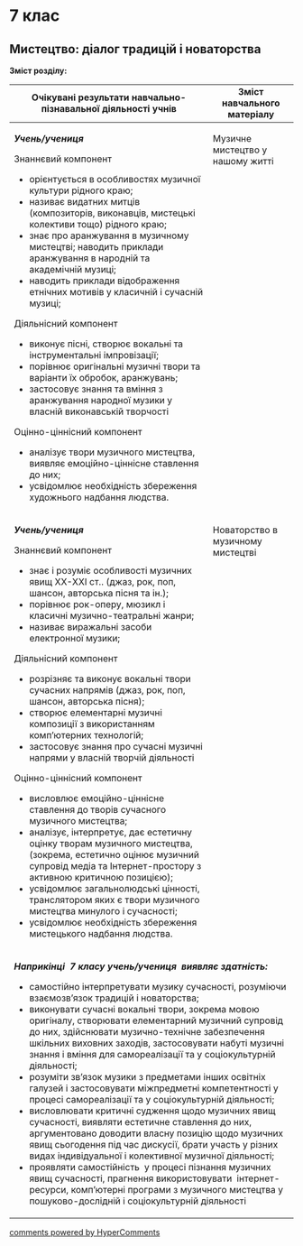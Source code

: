 <div id="hypercomments_widget" class="js-hypercomments-widget invisible"></div>

# 7 клас

## Мистецтво: діалог традицій і новаторства

<b>Зміст розділу:</b><br>

<table>
  <tr>
    <td width="70%" align="center"><b>Очікувані результати навчально-пізнавальної діяльності учнів</b></td>
    <td width="30%" align="center"><b>Зміст навчального матеріалу</b></td>
  </tr>
<tbody>
  <tr>
<td width="70%" style="vertical-align:top !important;">
<p><strong><em>Учень/</em></strong><strong><em>учениця</em></strong></p>
<p>Знаннєвий компонент</p>
<ul>
<li>орієнтується в особливостях музичної культури рідного краю;</li>
<li>називає видатних митців (композиторів, виконавців, мистецькі колективи тощо) рідного краю;</li>
<li>знає про аранжування в музичному мистецтві; наводить приклади аранжування в народній та академічній музиці;</li>
<li>наводить приклади відображення етнічних мотивів у класичній і сучасній музиці;</li>
</ul>
<p>Діяльнісний компонент</p>
<ul>
<li>виконує пісні, створює вокальні та інструментальні імпровізації;</li>
<li>порівнює оригінальні музичні твори та варіанти їх обробок, аранжувань;</li>
<li>застосовує знання та вміння з аранжування народної музики у власній виконавській творчості</li>
</ul>
<p>Оцінно-ціннісний компонент</p>
<ul>
<li>аналізує твори музичного мистецтва, виявляє емоційно-ціннісне ставлення до них;</li>
<li>усвідомлює необхідність збереження художнього надбання людства.</li>
</ul>
</td>
<td width="30%" style="vertical-align:top !important;">
<p>Музичне мистецтво у нашому житті</p>
</td>
  </tr>
  <tr>
<td width="70%" style="vertical-align:top !important;">
<p><strong><em>Учень/</em></strong><strong><em>учениця</em></strong></p>
<p>Знаннєвий компонент</p>
<ul>
<li>знає і розуміє особливості музичних явищ ХХ-ХХІ ст.. (джаз, рок, поп, шансон, авторська пісня та ін.);</li>
<li>порівнює рок-оперу, мюзикл і класичні музично-театральні жанри;</li>
<li>називає виражальні засоби електронної музики;</li>
</ul>
<p>Діяльнісний компонент</p>
<ul>
<li>розрізняє та виконує вокальні твори сучасних напрямів (джаз, рок, поп, шансон, авторська пісня);</li>
<li>створює елементарні музичні композиції з використанням комп&rsquo;ютерних технологій;</li>
<li>застосовує знання про сучасні музичні напрями у власній творчій діяльності</li>
</ul>
<p>Оцінно-ціннісний компонент</p>
<ul>
<li>висловлює емоційно-ціннісне ставлення до творів сучасного музичного мистецтва;</li>
<li>аналізує, інтерпретує, дає естетичну оцінку творам музичного мистецтва, (зокрема, естетично оцінює музичний супровід медіа та Інтернет-простору з активною критичною позицією);</li>
<li>усвідомлює загальнолюдські цінності, транслятором яких є твори музичного мистецтва минулого і сучасності;</li>
<li>усвідомлює необхідність збереження мистецького надбання людства.&nbsp;</li>
</ul>
</td>
<td width="30%" style="vertical-align:top !important;">
<p>Новаторство в музичному  мистецтві</p>
</td>
  </tr>
    <tr>
<td colspan="2" style="vertical-align:top !important;">
<p><strong><em>Наприкінці&nbsp; 7 класу </em></strong><strong><em>учень/</em></strong><strong><em>учениця</em></strong> <strong><em>&nbsp;виявляє здатність:</em></strong></p>
<ul>
<li>самостійно інтерпретувати музику сучасності, розуміючи взаємозв&rsquo;язок традицій і новаторства;</li>
<li>виконувати сучасні вокальні твори, зокрема мовою оригіналу, створювати елементарний музичний супровід до них, здійснювати музично-технічне забезпечення шкільних виховних заходів, застосовувати набуті музичні знання і вміння для самореалізації та у соціокультурній діяльності;</li>
<li>розуміти зв&rsquo;язок музики з предметами інших освітніх галузей і застосовувати міжпредметні компетентності у процесі самореалізації та у соціокультурній діяльності;</li>
<li>висловлювати критичні судження щодо музичних явищ сучасності, виявляти естетичне ставлення до них, аргументовано доводити власну позицію щодо музичних явищ сьогодення під час дискусії, брати участь у різних видах індивідуальної і колективної музичної діяльності;</li>
<li>проявляти самостійність&nbsp; у процесі пізнання музичних явищ сучасності, прагнення використовувати&nbsp; інтернет-ресурси, комп&rsquo;ютерні програми з музичного мистецтва у пошуково-дослідній і соціокультурній діяльності&nbsp;</li>
</ul>
</td>
</tr>
</tbody>
</table>


<div class="js-hypercomments-container">
<a href="http://hypercomments.com" class="hc-link" title="comments widget">comments powered by HyperComments</a>
</div>